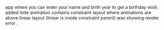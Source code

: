 app where you can enter your name and birth year to get a birthday wish.
added lotte animation
contains constraint layout where animations are above linear layout (linear is inside constraint parent)
was showing render error .
